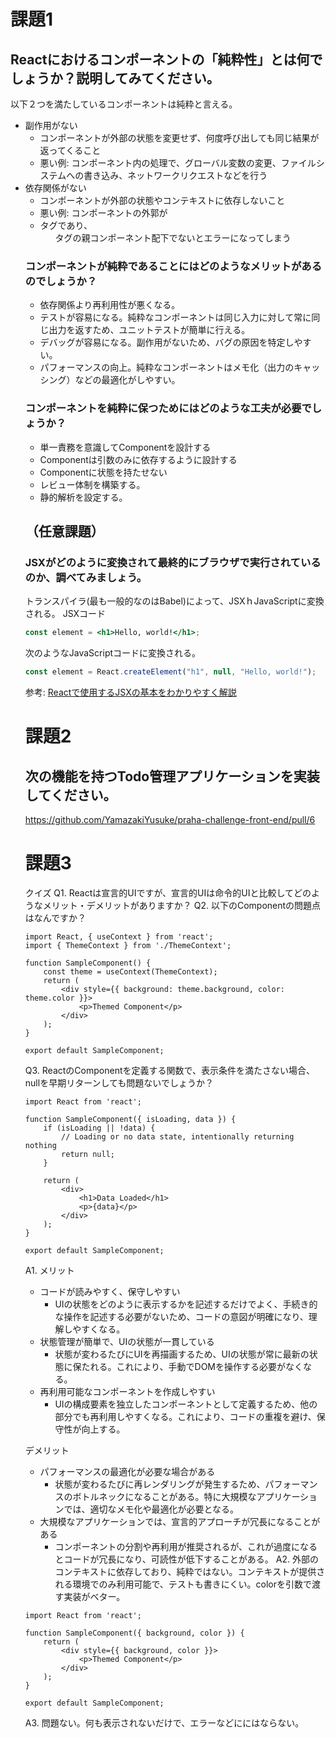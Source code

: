 # 課題1
## Reactにおけるコンポーネントの「純粋性」とは何でしょうか？説明してみてください。
以下２つを満たしているコンポーネントは純粋と言える。
- 副作用がない
  - コンポーネントが外部の状態を変更せず、何度呼び出しても同じ結果が返ってくること
  - 悪い例: コンポーネント内の処理で、グローバル変数の変更、ファイルシステムへの書き込み、ネットワークリクエストなどを行う
- 依存関係がない
  - コンポーネントが外部の状態やコンテキストに依存しないこと
  - 悪い例: コンポーネントの外郭が<li>タグであり、<ul>タグの親コンポーネント配下でないとエラーになってしまう
### コンポーネントが純粋であることにはどのようなメリットがあるのでしょうか？
- 依存関係より再利用性が悪くなる。
- テストが容易になる。純粋なコンポーネントは同じ入力に対して常に同じ出力を返すため、ユニットテストが簡単に行える。
- デバッグが容易になる。副作用がないため、バグの原因を特定しやすい。
- パフォーマンスの向上。純粋なコンポーネントはメモ化（出力のキャッシング）などの最適化がしやすい。

### コンポーネントを純粋に保つためにはどのような工夫が必要でしょうか？
- 単一責務を意識してComponentを設計する
- Componentは引数のみに依存するように設計する
- Componentに状態を持たせない
- レビュー体制を構築する。
- 静的解析を設定する。


## （任意課題）
### JSXがどのように変換されて最終的にブラウザで実行されているのか、調べてみましょう。
トランスパイラ(最も一般的なのはBabel)によって、JSXｈJavaScriptに変換される。
JSXコード
```jsx
const element = <h1>Hello, world!</h1>;
```
次のようなJavaScriptコードに変換される。
```js
const element = React.createElement("h1", null, "Hello, world!");
```
参考: [Reactで使用するJSXの基本をわかりやすく解説](https://kinsta.com/jp/knowledgebase/what-is-jsx/)

# 課題2
## 次の機能を持つTodo管理アプリケーションを実装してください。
https://github.com/YamazakiYusuke/praha-challenge-front-end/pull/6

# 課題3
クイズ
Q1. Reactは宣言的UIですが、宣言的UIは命令的UIと比較してどのようなメリット・デメリットがありますか？
Q2. 以下のComponentの問題点はなんですか？
```tsx
import React, { useContext } from 'react';
import { ThemeContext } from './ThemeContext';

function SampleComponent() {
    const theme = useContext(ThemeContext); 
    return (
        <div style={{ background: theme.background, color: theme.color }}>
            <p>Themed Component</p>
        </div>
    );
}

export default SampleComponent;
```
Q3. ReactのComponentを定義する関数で、表示条件を満たさない場合、nullを早期リターンしても問題ないでしょうか？
```tsx
import React from 'react';

function SampleComponent({ isLoading, data }) {
    if (isLoading || !data) {
        // Loading or no data state, intentionally returning nothing
        return null;
    }

    return (
        <div>
            <h1>Data Loaded</h1>
            <p>{data}</p>
        </div>
    );
}

export default SampleComponent;
```

A1. 
メリット
- コードが読みやすく、保守しやすい
  - UIの状態をどのように表示するかを記述するだけでよく、手続き的な操作を記述する必要がないため、コードの意図が明確になり、理解しやすくなる。
- 状態管理が簡単で、UIの状態が一貫している
  - 状態が変わるたびにUIを再描画するため、UIの状態が常に最新の状態に保たれる。これにより、手動でDOMを操作する必要がなくなる。
- 再利用可能なコンポーネントを作成しやすい
  - UIの構成要素を独立したコンポーネントとして定義するため、他の部分でも再利用しやすくなる。これにより、コードの重複を避け、保守性が向上する。

デメリット
- パフォーマンスの最適化が必要な場合がある
  - 状態が変わるたびに再レンダリングが発生するため、パフォーマンスのボトルネックになることがある。特に大規模なアプリケーションでは、適切なメモ化や最適化が必要となる。
- 大規模なアプリケーションでは、宣言的アプローチが冗長になることがある
  - コンポーネントの分割や再利用が推奨されるが、これが過度になるとコードが冗長になり、可読性が低下することがある。
A2. 外部のコンテキストに依存しており、純粋ではない。コンテキストが提供される環境でのみ利用可能で、テストも書きにくい。colorを引数で渡す実装がベター。
```tsx
import React from 'react';

function SampleComponent({ background, color }) {
    return (
        <div style={{ background, color }}>
            <p>Themed Component</p>
        </div>
    );
}

export default SampleComponent;
```
A3. 問題ない。何も表示されないだけで、エラーなどににはならない。